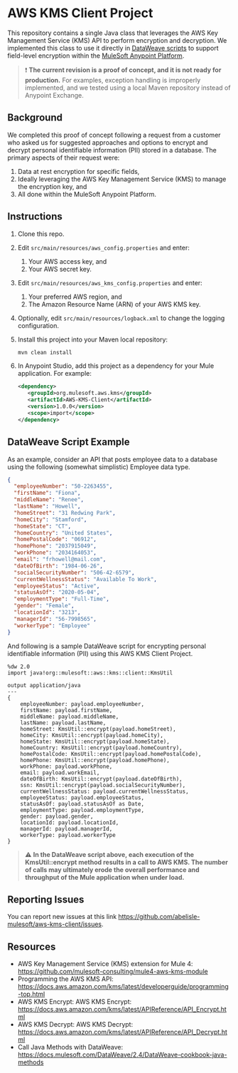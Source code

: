 # AWS KMS Client Project

This repository contains a single Java class that leverages the AWS Key Management Service (KMS) API to perform encryption and decryption. We implemented this class to use it directly in [DataWeave scripts](https://docs.mulesoft.com/dataweave/2.4/dataweave-language-introduction) to support field-level encryption within the [MuleSoft Anypoint Platform](https://www.mulesoft.com/platform/enterprise-integration).

> :exclamation: **The current revision is a proof of concept, and it is not ready for production.** For examples, exception handling is improperly implemented, and we tested using a local Maven repository instead of Anypoint Exchange.

## Background
We completed this proof of concept following a request from a customer who asked us for suggested approaches and options to encrypt and decrypt personal identifiable information (PII) stored in a database. The primary aspects of their request were:
1. Data at rest encryption for specific fields, 
2. Ideally leveraging the AWS Key Management Service (KMS) to manage the encryption key, and
3. All done within the MuleSoft Anypoint Platform.

## Instructions
1. Clone this repo.
2. Edit `src/main/resources/aws_config.properties` and enter:
   1. Your AWS access key, and 
   2. Your AWS secret key.
3. Edit `src/main/resources/aws_kms_config.properties` and enter:
   1. Your preferred AWS region, and
   2. The Amazon Resource Name (ARN) of your AWS KMS key.
4. Optionally, edit `src/main/resources/logback.xml` to change the logging configuration.
5. Install this project into your Maven local repository:

    ```sh
    mvn clean install
    ```
6. In Anypoint Studio, add this project as a dependency for your Mule application. For example:

    ```xml
   <dependency>
       <groupId>org.mulesoft.aws.kms</groupId>
       <artifactId>AWS-KMS-Client</artifactId>
       <version>1.0.0</version>
       <scope>import</scope>
   </dependency>
    ```
## DataWeave Script Example
As an example, consider an API that posts employee data to a database using the following (somewhat simplistic) Employee data type.

```json
{
  "employeeNumber": "50-2263455",
  "firstName": "Fiona",
  "middleName": "Renee",
  "lastName": "Howell",
  "homeStreet": "31 Redwing Park",
  "homeCity": "Stamford",
  "homeState": "CT",
  "homeCountry": "United States",
  "homePostalCode": "06912",
  "homePhone": "2037915049",
  "workPhone": "2034164053",
  "email": "frhowell@mail.com",
  "dateOfBirth": "1984-06-26",
  "socialSecurityNumber": "506-42-6579",
  "currentWellnessStatus": "Available To Work",
  "employeeStatus": "Active",
  "statusAsOf": "2020-05-04",
  "employmentType": "Full-Time",
  "gender": "Female",
  "locationId": "3213",
  "managerId": "56-7998565",
  "workerType": "Employee"
}
```

And following is a sample DataWeave script for encrypting personal identifiable information (PII) using this AWS KMS Client Project.

```text
%dw 2.0
import java!org::mulesoft::aws::kms::client::KmsUtil

output application/java
---
{
	employeeNumber: payload.employeeNumber,
	firstName: payload.firstName,
	middleName: payload.middleName,
	lastName: payload.lastName,
	homeStreet: KmsUtil::encrypt(payload.homeStreet),
	homeCity: KmsUtil::encrypt(payload.homeCity),
	homeState: KmsUtil::encrypt(payload.homeState),
	homeCountry: KmsUtil::encrypt(payload.homeCountry),
	homePostalCode: KmsUtil::encrypt(payload.homePostalCode),
	homePhone: KmsUtil::encrypt(payload.homePhone),
	workPhone: payload.workPhone,
	email: payload.workEmail,
	dateOfBirth: KmsUtil::encrypt(payload.dateOfBirth),
	ssn: KmsUtil::encrypt(payload.socialSecurityNumber),
	currentWellnessStatus: payload.currentWellnessStatus,
	employeeStatus: payload.employeeStatus,
	statusAsOf: payload.statusAsOf as Date,
	employmentType: payload.employmentType,
	gender: payload.gender,
	locationId: payload.locationId,
	managerId: payload.managerId,
	workerType: payload.workerType
}
```

> :warning: **In the DataWeave script above, each execution of the KmsUtil::encrypt method results in a call to AWS KMS. The number of calls may ultimately erode the overall performance and throughput of the Mule application when under load.**


## Reporting Issues

You can report new issues at this link https://github.com/abelisle-mulesoft/aws-kms-client/issues.

## Resources
- AWS Key Management Service (KMS) extension for Mule 4: https://github.com/mulesoft-consulting/mule4-aws-kms-module
- Programming the AWS KMS API: https://docs.aws.amazon.com/kms/latest/developerguide/programming-top.html
- AWS KMS Encrypt: AWS KMS Encrypt: https://docs.aws.amazon.com/kms/latest/APIReference/API_Encrypt.html
- AWS KMS Decrypt: AWS KMS Decrypt: https://docs.aws.amazon.com/kms/latest/APIReference/API_Decrypt.html
- Call Java Methods with DataWeave: https://docs.mulesoft.com/DataWeave/2.4/DataWeave-cookbook-java-methods
